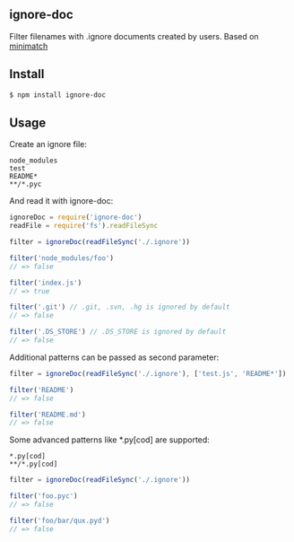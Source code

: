 ## ignore-doc

Filter filenames with .ignore documents created by users. Based on [minimatch](http://github.com/isaacs/minimatch)

## Install

```bash
$ npm install ignore-doc
```

## Usage

Create an ignore file:

```
node_modules
test
README*
**/*.pyc
```

And read it with ignore-doc:

```js
ignoreDoc = require('ignore-doc')
readFile = require('fs').readFileSync

filter = ignoreDoc(readFileSync('./.ignore'))

filter('node_modules/foo')
// => false

filter('index.js')
// => true

filter('.git') // .git, .svn, .hg is ignored by default
// => false

filter('.DS_STORE') // .DS_STORE is ignored by default
// => false
```

Additional patterns can be passed as second parameter:

```js
filter = ignoreDoc(readFileSync('./.ignore'), ['test.js', 'README*'])

filter('README')
// => false

filter('README.md')
// => false
```

Some advanced patterns like *.py[cod] are supported:

```
*.py[cod]
**/*.py[cod]
```

```js
filter = ignoreDoc(readFileSync('./.ignore'))

filter('foo.pyc')
// => false

filter('foo/bar/qux.pyd')
// => false
```
